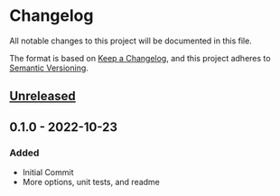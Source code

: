 # Changelog
All notable changes to this project will be documented in this file.

The format is based on [Keep a Changelog](https://keepachangelog.com/en/1.0.0/),
and this project adheres to [Semantic Versioning](https://semver.org/spec/v2.0.0.html).

## [Unreleased]

## 0.1.0 - 2022-10-23
### Added
- Initial Commit
- More options, unit tests, and readme

[Unreleased]: https://github.com/jecxjo/express-route-configuration/compare/v0.0.0...HEAD
